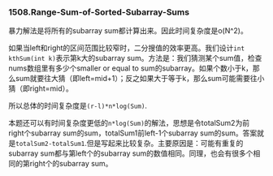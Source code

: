 ###  1508.Range-Sum-of-Sorted-Subarray-Sums

暴力解法是将所有的subarray sum都计算出来。因此时间复杂度是o(N^2)。

如果当left和right的区间范围比较窄时，二分搜值的效率更高。我们设计```int kthSum(int k)```表示第k大的subarray sum。方法是：我们猜测某个sum值，检查nums数组里有多少个smaller or equal to sum的subarray。如果个数小于k，那么sum就要往大猜（即left=mid+1）；反之如果大于等于k，那么sum可能需要往小猜（即right=mid）。

所以总体的时间复杂度是```(r-l)*n*log(Sum)```.

本题还可以有时间复杂度更低的```n*log(Sum)```的解法，思想是令totalSum2为前right个subarray sum的sum，totalSum1前left-1个subarray sum的sum。答案就是```totalSum2-totalSum1```.但是写起来比较复杂。主要原因是：可能有重复的subarray sum都与第left个的subarray sum的数值相同。同理，也会有很多个相同的第right个的subarray sum。
